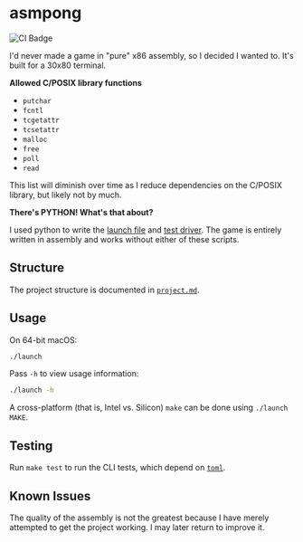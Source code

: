# asmpong

![CI Badge](https://github.com/ethanuppal/asmpong/actions/workflows/ci.yaml/badge.svg)

I'd never made a game in "pure" x86 assembly, so I decided I wanted to.
It's built for a 30x80 terminal.

**Allowed C/POSIX library functions**

- `putchar`
- `fcntl`
- `tcgetattr`
- `tcsetattr`
- `malloc`
- `free`
- `poll`
- `read`

This list will diminish over time as I reduce dependencies on the C/POSIX library, but likely not by much.

**There's PYTHON! What's that about?**

I used python to write the [launch file](./launch) and [test driver](./test/main.py).
The game is entirely written in assembly and works without either of these scripts.

## Structure

The project structure is documented in [`project.md`](project.md).

## Usage

On 64-bit macOS:

```sh
./launch
```

Pass `-h` to view usage information:

```sh
./launch -h
```

A cross-platform (that is, Intel vs. Silicon) `make` can be done using `./launch MAKE`.

## Testing

Run `make test` to run the CLI tests, which depend on [`toml`](https://pypi.org/project/toml/).

## Known Issues

The quality of the assembly is not the greatest because I have merely attempted to get the project working.
I may later return to improve it.
